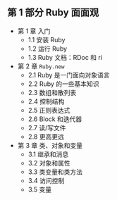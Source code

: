 ## 第 1 部分 Ruby 面面观

* 第 1 章 入门
    * 1.1 安装 Ruby
    * 1.2 运行 Ruby
    * 1.3 Ruby 文档：RDoc 和 ri
* 第 2 章 `Ruby.new`
    * 2.1 Ruby 是一门面向对象语言
    * 2.2 Ruby 的一些基本知识
    * 2.3 数组和散列表
    * 2.4 控制结构
    * 2.5 正则表达式
    * 2.6 Block 和迭代器
    * 2.7 读/写文件
    * 2.8 更高更远
* 第 3 章 类、对象和变量
    * 3.1 继承和消息
    * 3.2 对象和属性
    * 3.3 类变量和类方法
    * 3.4 访问控制
    * 3.5 变量
    